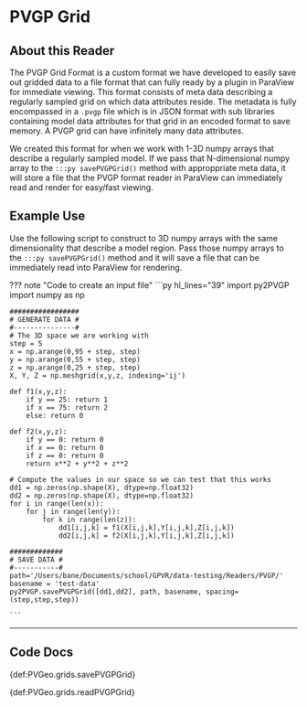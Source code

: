 # PVGP Grid

## About this Reader
The PVGP Grid Format is a custom format we have developed to easily save out gridded data to a file format that can fully ready by a plugin in ParaView for immediate viewing. This format consists of meta data describing a regularly sampled grid on which data attributes reside. The metadata is fully encompassed in a `.pvgp` file which is in JSON format with sub libraries containing model data attributes for that grid in an encoded format to save memory. A PVGP grid can have infinitely many data attributes.

We created this format for when we work with 1-3D numpy arrays that describe a regularly sampled model. If we pass that N-dimensional numpy array to the `:::py savePVGPGrid()` method with approppriate meta data, it will store a file that the PVGP format reader in ParaView can immediately read and render for easy/fast viewing.

## Example Use
Use the following script to construct to 3D numpy arrays with the same dimensionality that describe a model region. Pass those numpy arrays to the `:::py savePVGPGrid()` method and it will save a file that can be immediately read into ParaView for rendering.

??? note "Code to create an input file"
    ```py hl_lines="39"
    import py2PVGP
    import numpy as np

    #################
    # GENERATE DATA #
    #---------------#
    # The 3D space we are working with
    step = 5
    x = np.arange(0,95 + step, step)
    y = np.arange(0,55 + step, step)
    z = np.arange(0,25 + step, step)
    X, Y, Z = np.meshgrid(x,y,z, indexing='ij')

    def f1(x,y,z):
        if y == 25: return 1
        if x == 75: return 2
        else: return 0

    def f2(x,y,z):
        if y == 0: return 0
        if x == 0: return 0
        if z == 0: return 0
        return x**2 + y**2 + z**2

    # Compute the values in our space so we can test that this works
    dd1 = np.zeros(np.shape(X), dtype=np.float32)
    dd2 = np.zeros(np.shape(X), dtype=np.float32)
    for i in range(len(x)):
        for j in range(len(y)):
            for k in range(len(z)):
                dd1[i,j,k] = f1(X[i,j,k],Y[i,j,k],Z[i,j,k])
                dd2[i,j,k] = f2(X[i,j,k],Y[i,j,k],Z[i,j,k])

    #############
    # SAVE DATA #
    #-----------#
    path='/Users/bane/Documents/school/GPVR/data-testing/Readers/PVGP/'
    basename = 'test-data'
    py2PVGP.savePVGPGrid([dd1,dd2], path, basename, spacing=(step,step,step))

    ```


-----
## Code Docs

{def:PVGeo.grids.savePVGPGrid}

{def:PVGeo.grids.readPVGPGrid}
